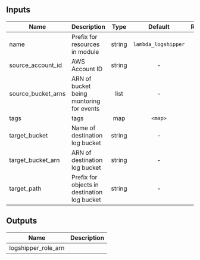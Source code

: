 
## Inputs

| Name | Description | Type | Default | Required |
|------|-------------|:----:|:-----:|:-----:|
| name | Prefix for resources in module | string | `lambda_logshipper` | no |
| source_account_id | AWS Account ID | string | - | yes |
| source_bucket_arns | ARN of bucket being montoring for events | list | - | yes |
| tags | tags | map | `<map>` | no |
| target_bucket | Name of destination log bucket | string | - | yes |
| target_bucket_arn | ARN of destination log bucket | string | - | yes |
| target_path | Prefix for objects in destination log bucket | string | - | yes |

## Outputs

| Name | Description |
|------|-------------|
| logshipper_role_arn |  |

